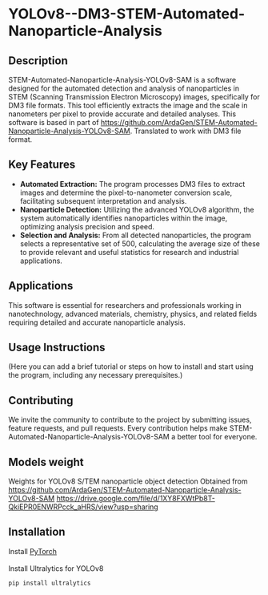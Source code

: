 # YOLOv8--DM3-STEM-Automated-Nanoparticle-Analysis

## Description
STEM-Automated-Nanoparticle-Analysis-YOLOv8-SAM is a software designed for the automated detection and analysis of nanoparticles in STEM (Scanning Transmission Electron Microscopy) images, specifically for DM3 file formats. This tool efficiently extracts the image and the scale in nanometers per pixel to provide accurate and detailed analyses. This software is based in part of https://github.com/ArdaGen/STEM-Automated-Nanoparticle-Analysis-YOLOv8-SAM. Translated to work with DM3 file format.

## Key Features
- **Automated Extraction:** The program processes DM3 files to extract images and determine the pixel-to-nanometer conversion scale, facilitating subsequent interpretation and analysis.
- **Nanoparticle Detection:** Utilizing the advanced YOLOv8 algorithm, the system automatically identifies nanoparticles within the image, optimizing analysis precision and speed.
- **Selection and Analysis:** From all detected nanoparticles, the program selects a representative set of 500, calculating the average size of these to provide relevant and useful statistics for research and industrial applications.

## Applications
This software is essential for researchers and professionals working in nanotechnology, advanced materials, chemistry, physics, and related fields requiring detailed and accurate nanoparticle analysis.

## Usage Instructions
(Here you can add a brief tutorial or steps on how to install and start using the program, including any necessary prerequisites.)

## Contributing
We invite the community to contribute to the project by submitting issues, feature requests, and pull requests. Every contribution helps make STEM-Automated-Nanoparticle-Analysis-YOLOv8-SAM a better tool for everyone.

## Models weight
Weights for YOLOv8 S/TEM nanoparticle object detection
Obtained from https://github.com/ArdaGen/STEM-Automated-Nanoparticle-Analysis-YOLOv8-SAM
https://drive.google.com/file/d/1XY8FXWtPb8T-QkiEPR0ENWRPcck_aHRS/view?usp=sharing

## Installation
Install [PyTorch](https://pytorch.org/get-started/locally/)
<br>
<br>
Install Ultralytics for YOLOv8
```
pip install ultralytics

